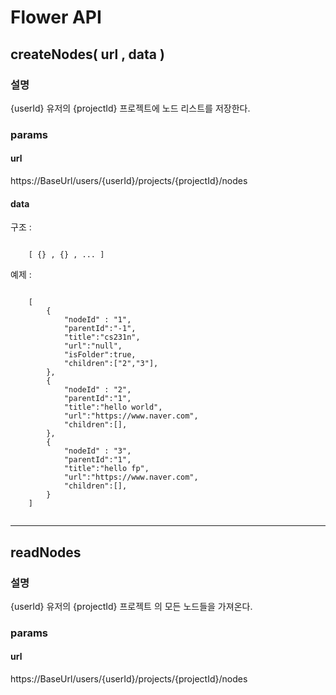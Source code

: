 # Flower API

## createNodes( url , data )

### 설명

{userId} 유저의 {projectId} 프로젝트에 노드 리스트를 저장한다.

### params

#### url 
https://BaseUrl/users/{userId}/projects/{projectId}/nodes


#### data

구조 :
~~~

    [ {} , {} , ... ] 

~~~
예제 : 
~~~

    [
        {
            "nodeId" : "1",
            "parentId":"-1",
            "title":"cs231n",
            "url":"null",
            "isFolder":true,
            "children":["2","3"],
        },
        {
            "nodeId" : "2",
            "parentId":"1",
            "title":"hello world",
            "url":"https://www.naver.com",
            "children":[],
        },
        {
            "nodeId" : "3",
            "parentId":"1",
            "title":"hello fp",
            "url":"https://www.naver.com",
            "children":[],
        }
    ]


~~~











---
## readNodes

### 설명

{userId} 유저의 {projectId} 프로젝트 의 모든 노드들을 가져온다.



### params

#### url
https://BaseUrl/users/{userId}/projects/{projectId}/nodes


